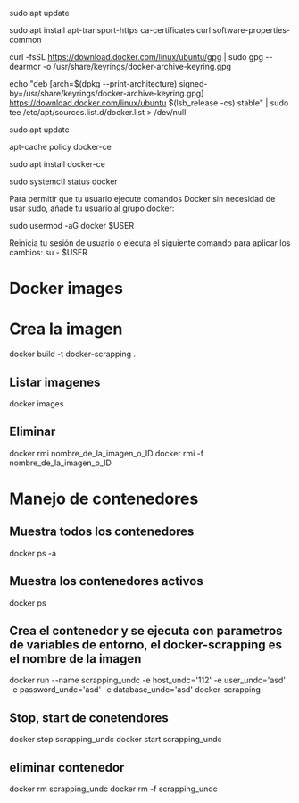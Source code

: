 
sudo apt update

sudo apt install apt-transport-https ca-certificates curl software-properties-common

curl -fsSL https://download.docker.com/linux/ubuntu/gpg | sudo gpg --dearmor -o /usr/share/keyrings/docker-archive-keyring.gpg

echo "deb [arch=$(dpkg --print-architecture) signed-by=/usr/share/keyrings/docker-archive-keyring.gpg] https://download.docker.com/linux/ubuntu $(lsb_release -cs) stable" | sudo tee /etc/apt/sources.list.d/docker.list > /dev/null

sudo apt update

apt-cache policy docker-ce

sudo apt install docker-ce

sudo systemctl status docker

Para permitir que tu usuario ejecute comandos Docker sin necesidad de usar sudo, añade tu usuario al grupo docker:

sudo usermod -aG docker $USER

Reinicia tu sesión de usuario o ejecuta el siguiente comando para aplicar los cambios:
su - $USER

# Docker images
# Crea la imagen
docker build -t docker-scrapping .

## Listar imagenes

docker images

## Eliminar 
docker rmi nombre_de_la_imagen_o_ID
docker rmi -f nombre_de_la_imagen_o_ID

# Manejo de contenedores
## Muestra todos los contenedores
docker ps -a

## Muestra los contenedores activos
docker ps



## Crea el contenedor y se ejecuta con parametros de variables de entorno, el docker-scrapping es el nombre de la imagen
docker run --name scrapping_undc -e host_undc='112' -e user_undc='asd' -e password_undc='asd' -e database_undc='asd' docker-scrapping 

## Stop, start de conetendores
docker stop scrapping_undc
docker start scrapping_undc

## eliminar contenedor
docker rm scrapping_undc
docker rm -f scrapping_undc

